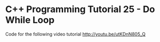 C++ Programming Tutorial 25 - Do While Loop
===========================================

Code for the following video tutorial http://youtu.be/utKDnN805_Q
